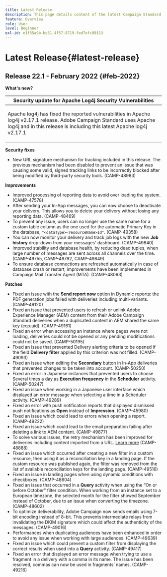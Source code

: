 ```yaml
---
title: Latest Release
description: This page details content of the latest Campaign Standard release
feature: Overview
role: User
level: Beginner
exl-id: e1f55a9b-be51-4f57-8719-fed7efc89113
---
```


# Latest Release{#latest-release}

## Release 22.1 - February 2022 {#feb-2022}

**What's new?**

<table> 
<thead> 
<tr> 
<th> <strong>Security update for Apache Log4j Security Vulnerabilities</strong><br /> </th> 
</tr> 
</thead> 
<tbody> 
<tr> 
<td>
<p>Apache log4j has fixed the reported vulnerabilities in Apache log4j v2.17.1 release. Adobe Campaign Standard uses Apache log4j and in this release is including this latest Apache log4j v2.17.1 </p>
</td> 
</tr> 
</tbody> 
</table>

**Security fixes**

* New URL signature mechanism for tracking included in this release. The previous mechanism had been disabled to prevent an issue that was causing some valid, signed tracking links to be incorrectly blocked after being modified by third-party security tools. (CAMP-48983)

**Improvements**

* Improved processing of reporting data to avoid over loading the system. (CAMP-47578)
* After sending your In-App messages, you can now choose to deactivate your delivery. This allows you to delete your delivery without losing any reporting data. (CAMP-48469)
* To prevent any issue, users can no longer use the same name for a custom table column as the one used for the automatic Primary Key in the database, `"<dataType><resourceName>Id"`. (CAMP-49358)
* You can now monitor your delivery and track job logs with the new **Job history** drop-down from your messages' dashboard. (CAMP-49840)
* Improved stability and database health, by reducing dead tuples, when large number of messages are sent across all channels over the time. (CAMP-49755, CAMP-49792, CAMP-49849)
* To ensure database connections are refreshed automatically in case of database crash or restart, improvements have been implemented in Campaign Mail Transfer Agent (MTA). (CAMP-48063)


**Patches**

* Fixed an issue with the **Send report now** option in Dynamic reports: the PDF generation jobs failed with deliveries including multi-variants. (CAMP-49120)
* Fixed an issue that prevented users to refresh or unlink Adobe Experience Manager (AEM) content from their Adobe Campaign Standard deliveries when a duplicated content in AEM shared the same key (cq:uuid). (CAMP-49161)
* Fixed an error when accessing an instance where pages were not loading, deliveries could not be opened or any pending modifications could not be saved. (CAMP-50195)
* Fixed an issue that prevented Delivery alerting criteria to be opened if the field **Delivery filter** applied by this criterion was not filled. (CAMP-49093)
* Fixed an issue when editing the **Secondary** button in In-App deliveries that prevented changes to be taken into account. (CAMP-50250)
* Fixed an error in Japanese instances that prevented users to choose Several times a day as **Execution frequency** in the **Scheduler** activity. (CAMP-50247)
* Fixed an issue when working in a Japanese user interface which displayed an error message when selecting a time in a Scheduler activity. (CAMP-49289)
* Fixed an error with push notification reports that displayed dismissed push notifications as **Open** instead of **Impression**. (CAMP-45980)
* Fixed an issue which could lead to errors when opening a report. (CAMP-49222)
* Fixed an issue which could lead to the email preparation failing after deleting a link to AEM content. (CAMP-49877)
* To solve various issues, the retry mechanism has been improved for deliveries including content imported from a URL. [Learn more](../../designing/using/using-existing-content.md#retrieving-content-from-a-url-automatically-at-preparation-time) (CAMP-48888)
* Fixed an issue which occurred after creating a new filter in a custom resource, then using it as a reconciliation key in a landing page. If the custom resource was published again, the filter was removed from the list of available reconciliation keys for the landing page. (CAMP-49516)
* Fixed an issue in landing pages when using dynamic conditions with checkboxes. (CAMP-48604)
* Fixed an issue that occurred in a **Query** activity when using the “On or before October” filter condition. When working from an instance set to a European timezone, the selected month for the filter showed September instead of October, due to an issue when converting the timezone. (CAMP-48602)
* To optimize deliverability, Adobe Campaign now sends emails using 7-bit encoding instead of 8-bit. This prevents intermediate relays from invalidating the DKIM signature which could affect the authenticity of the messages. (CAMP-49016)
* Performances when duplicating audiences have been enhanced in order to avoid any issue when working with large audiences. (CAMP-49639)
* Fixed an issue which could prevent a custom filter from displaying the correct results when used into a **Query** activity. (CAMP-49417)
* Fixed an error that displayed an error message when trying to use a fragment in a delivery with a comma in its name. The issue has been resolved, commas can now be used in fragments’ names. (CAMP-49216)

